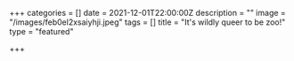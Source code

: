 +++
categories = []
date = 2021-12-01T22:00:00Z
description = ""
image = "/images/feb0el2xsaiyhji.jpeg"
tags = []
title = "It's wildly queer to be zoo!"
type = "featured"

+++
